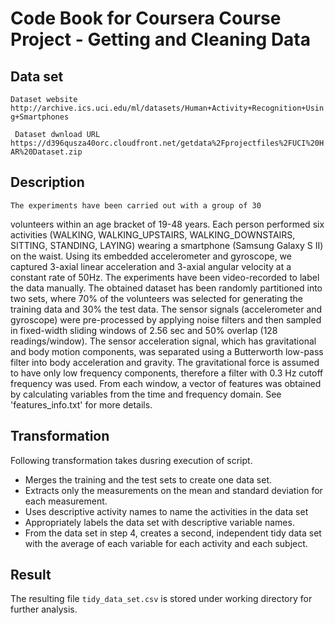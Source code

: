 # Code Book for Coursera Course Project - Getting and Cleaning Data

## Data set


`
Dataset website
http://archive.ics.uci.edu/ml/datasets/Human+Activity+Recognition+Using+Smartphones
`

`
Dataset dwnload URL
https://d396qusza40orc.cloudfront.net/getdata%2Fprojectfiles%2FUCI%20HAR%20Dataset.zip`


## Description
    The experiments have been carried out with a group of 30
volunteers within an age bracket of 19-48 years. Each person
performed six activities (WALKING, WALKING_UPSTAIRS,
WALKING_DOWNSTAIRS, SITTING, STANDING, LAYING) wearing a smartphone
(Samsung Galaxy S II) on the waist. Using its embedded accelerometer
and gyroscope, we captured 3-axial linear acceleration and 3-axial
angular velocity at a constant rate of 50Hz. The experiments have
been video-recorded to label the data manually. The obtained dataset
has been randomly partitioned into two sets, where 70% of the
volunteers was selected for generating the training data and 30% the
test data.
The sensor signals (accelerometer and gyroscope) were
pre-processed by applying noise filters and then sampled in
fixed-width sliding windows of 2.56 sec and 50% overlap (128
readings/window). The sensor acceleration signal, which has
gravitational and body motion components, was separated using a
Butterworth low-pass filter into body acceleration and gravity. The
gravitational force is assumed to have only low frequency components,
therefore a filter with 0.3 Hz cutoff frequency was used. From each
window, a vector of features was obtained by calculating variables
from the time and frequency domain. See 'features_info.txt' for more
details.


## Transformation

Following transformation takes dusring execution of script.

* Merges the training and the test sets to create one data set.
* Extracts only the measurements on the mean and standard deviation for each measurement.
* Uses descriptive activity names to name the activities in the data set
* Appropriately labels the data set with descriptive variable names.
* From the data set in step 4, creates a second, independent tidy data set with the average of each variable for each activity and each subject.

## Result

The resulting file `tidy_data_set.csv` is stored under working directory for further analysis.


